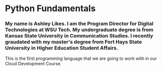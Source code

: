 # Python Fundamentals
### My name is Ashley Likes. I am the Program Director for Digital Technologies at WSU Tech. My undergraduate degree is from Kansas State University in Communication Studies. I recently graudated with my master's degree  from Fort Hays State University in Higher Education Student Affairs. 
This is the first programming language that we are going to work with in our Cloud Development Course. 
